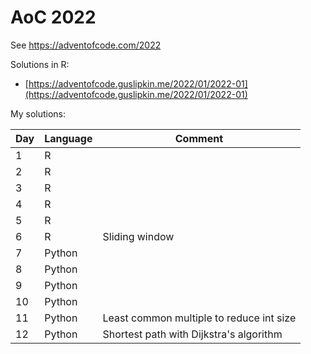 # AoC 2022

See https://adventofcode.com/2022



Solutions in R:

- [https://adventofcode.guslipkin.me/2022/01/2022-01](https://adventofcode.guslipkin.me/2022/01/2022-01)



My solutions:

| Day  | Language | Comment                                  |
| ---- | -------- | ---------------------------------------- |
| 1    | R        |                                          |
| 2    | R        |                                          |
| 3    | R        |                                          |
| 4    | R        |                                          |
| 5    | R        |                                          |
| 6    | R        | Sliding window                           |
| 7    | Python   |                                          |
| 8    | Python   |                                          |
| 9    | Python   |                                          |
| 10   | Python   |                                          |
| 11   | Python   | Least common multiple to reduce int size |
| 12   | Python   | Shortest path with Dijkstra's algorithm  |


